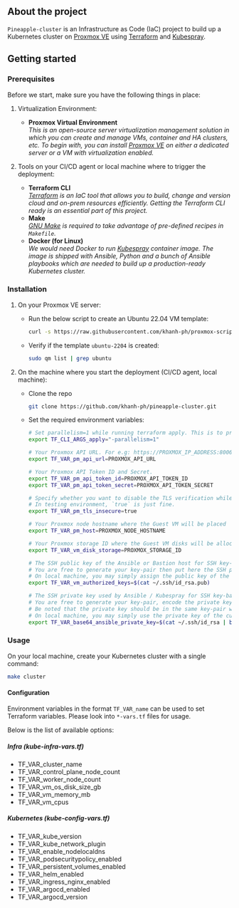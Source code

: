 ## About the project

`Pineapple-cluster` is an Infrastructure as Code (IaC) project to build up a Kubernetes cluster on [Proxmox VE](https://pve.proxmox.com/wiki/Main_Page) using [Terraform](https://www.terraform.io/) and [Kubespray](https://github.com/kubernetes-sigs/kubespray).

## Getting started

### Prerequisites

Before we start, make sure you have the following things in place:

1. Virtualization Environment:

    * **Proxmox Virtual Environment**<br>
    _This is an open-source server virtualization management solution in which you can create and manage VMs, container and HA clusters, etc. To begin with, you can install [Proxmox VE](https://pve.proxmox.com/wiki/Main_Page) on either a dedicated server or a VM with virtualization enabled._

2. Tools on your CI/CD agent or local machine where to trigger the deployment:

    * **Terraform CLI** <br>
    _[Terraform](https://www.terraform.io/) is an IaC tool that allows you to build, change and version cloud and on-prem resources efficiently. Getting the Terraform CLI ready is an essential part of this project._
    * **Make** <br>
    _[GNU Make](https://www.gnu.org/software/make/) is required to take advantage of pre-defined recipes in `Makefile`._
    * **Docker (for Linux)** <br>
    _We would need Docker to run [Kubespray](https://github.com/kubernetes-sigs/kubespray) container image. The image is shipped with Ansible, Python and a bunch of Ansible playbooks which are needed to build up a production-ready Kubernetes cluster._

### Installation

1. On your Proxmox VE server:
    * Run the below script to create an Ubuntu 22.04 VM template:
        ```sh
        curl -s https://raw.githubusercontent.com/khanh-ph/proxmox-scripts/master/create-cloud-init-VM-template.sh | sudo bash
        ```
    * Verify if the template `ubuntu-2204` is created:
        ```sh
        sudo qm list | grep ubuntu
        ```

2. On the machine where you start the deployment (CI/CD agent, local machine):

    * Clone the repo
        ```sh
        git clone https://github.com/khanh-ph/pineapple-cluster.git
        ```
    * Set the required environment variables:
        ```sh
        # Set parallelism=1 while running terraform apply. This is to prevent errors on Proxmox concurrent operations.
        export TF_CLI_ARGS_apply="-parallelism=1"

        # Your Proxmox API URL. For e.g: https://PROXMOX_IP_ADDRESS:8006/api2/json
        export TF_VAR_pm_api_url=PROXMOX_API_URL
        
        # Your Proxmox API Token ID and Secret.
        export TF_VAR_pm_api_token_id=PROXMOX_API_TOKEN_ID
        export TF_VAR_pm_api_token_secret=PROXMOX_API_TOKEN_SECRET
        
        # Specify whether you want to disable the TLS verification while connecting to your Proxmox API server. 
        # In testing environment, `true` is just fine.
        export TF_VAR_pm_tls_insecure=true
        
        # Your Proxmox node hostname where the Guest VM will be placed
        export TF_VAR_pm_host=PROXMOX_NODE_HOSTNAME
        
        # Your Proxmox storage ID where the Guest VM disks will be allocated; E.g: local-zfs, local-lvm
        export TF_VAR_vm_disk_storage=PROXMOX_STORAGE_ID

        # The SSH public key of the Ansible or Bastion host for SSH key-based authentication. This key will be copied to all the VMs.
        # You are free to generate your key-pair then put here the SSH public key.
        # On local machine, you may simply assign the public key of the current user as following:
        export TF_VAR_vm_authorized_keys=$(cat ~/.ssh/id_rsa.pub)

        # The SSH private key used by Ansible / Kubespray for SSH key-based authentication.
        # You are free to generate your key-pair, encode the private key with base64 then put it here. 
        # Be noted that the private key should be in the same key-pair with at least one of the public keys specified in `TF_VAR_vm_authorized_keys` 
        # On local machine, you may simply use the private key of the current user as following:
        export TF_VAR_base64_ansible_private_key=$(cat ~/.ssh/id_rsa | base64)
        ```

### Usage

On your local machine, create your Kubernetes cluster with a single command:
```sh
make cluster
```

#### Configuration

Environment variables in the format `TF_VAR_name` can be used to set Terraform variables. Please look into `*-vars.tf` files for usage.

Below is the list of available options:

##### Infra (kube-infra-vars.tf)

* TF_VAR_cluster_name
* TF_VAR_control_plane_node_count
* TF_VAR_worker_node_count
* TF_VAR_vm_os_disk_size_gb
* TF_VAR_vm_memory_mb
* TF_VAR_vm_cpus

##### Kubernetes (kube-config-vars.tf)

* TF_VAR_kube_version
* TF_VAR_kube_network_plugin
* TF_VAR_enable_nodelocaldns
* TF_VAR_podsecuritypolicy_enabled
* TF_VAR_persistent_volumes_enabled
* TF_VAR_helm_enabled
* TF_VAR_ingress_nginx_enabled
* TF_VAR_argocd_enabled
* TF_VAR_argocd_version
